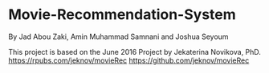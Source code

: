 # Movie-Recommendation-System
By Jad Abou Zaki, Amin Muhammad Samnani and Joshua Seyoum

This project is based on the June 2016 Project by Jekaterina Novikova, PhD.
https://rpubs.com/jeknov/movieRec
https://github.com/jeknov/movieRec
